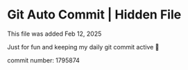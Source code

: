 # Git Auto Commit | Hidden File

This file was added Feb 12, 2025

Just for fun and keeping my daily git commit active 🤪

commit number: 1795874

